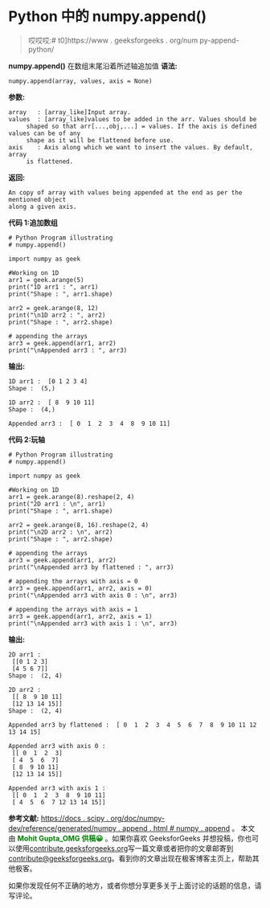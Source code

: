 # Python 中的 numpy.append()

> 哎哎哎:# t0]https://www . geeksforgeeks . org/num py-append-python/

**numpy.append()** 在数组末尾沿着所述轴追加值
**语法:**

```
numpy.append(array, values, axis = None)
```

**参数:**

```
array   : [array_like]Input array. 
values  : [array_like]values to be added in the arr. Values should be 
     shaped so that arr[...,obj,...] = values. If the axis is defined values can be of any
     shape as it will be flattened before use.
axis    : Axis along which we want to insert the values. By default, array
     is flattened.    

```

**返回:**

```
An copy of array with values being appended at the end as per the mentioned object
along a given axis. 

```

**代码 1:追加数组**

```
# Python Program illustrating
# numpy.append()

import numpy as geek

#Working on 1D
arr1 = geek.arange(5)
print("1D arr1 : ", arr1)
print("Shape : ", arr1.shape)

arr2 = geek.arange(8, 12)
print("\n1D arr2 : ", arr2)
print("Shape : ", arr2.shape)

# appending the arrays
arr3 = geek.append(arr1, arr2)
print("\nAppended arr3 : ", arr3)
```

**输出:**

```
1D arr1 :  [0 1 2 3 4]
Shape :  (5,)

1D arr2 :  [ 8  9 10 11]
Shape :  (4,)

Appended arr3 :  [ 0  1  2  3  4  8  9 10 11]

```

**代码 2:玩轴**

```
# Python Program illustrating
# numpy.append()

import numpy as geek

#Working on 1D
arr1 = geek.arange(8).reshape(2, 4)
print("2D arr1 : \n", arr1)
print("Shape : ", arr1.shape)

arr2 = geek.arange(8, 16).reshape(2, 4)
print("\n2D arr2 : \n", arr2)
print("Shape : ", arr2.shape)

# appending the arrays
arr3 = geek.append(arr1, arr2)
print("\nAppended arr3 by flattened : ", arr3)

# appending the arrays with axis = 0
arr3 = geek.append(arr1, arr2, axis = 0)
print("\nAppended arr3 with axis 0 : \n", arr3)

# appending the arrays with axis = 1
arr3 = geek.append(arr1, arr2, axis = 1)
print("\nAppended arr3 with axis 1 : \n", arr3)
```

**输出:**

```
2D arr1 : 
 [[0 1 2 3]
 [4 5 6 7]]
Shape :  (2, 4)

2D arr2 : 
 [[ 8  9 10 11]
 [12 13 14 15]]
Shape :  (2, 4)

Appended arr3 by flattened :  [ 0  1  2  3  4  5  6  7  8  9 10 11 12 13 14 15]

Appended arr3 with axis 0 : 
 [[ 0  1  2  3]
 [ 4  5  6  7]
 [ 8  9 10 11]
 [12 13 14 15]]

Appended arr3 with axis 1 : 
 [[ 0  1  2  3  8  9 10 11]
 [ 4  5  6  7 12 13 14 15]]

```

**参考文献:**
[https://docs . scipy . org/doc/numpy-dev/reference/generated/numpy . append . html # numpy . append](https://docs.scipy.org/doc/numpy-dev/reference/generated/numpy.append.html#numpy.append)
。
本文由 <font color="green">**Mohit Gupta_OMG 供稿😀**</font> 。如果你喜欢 GeeksforGeeks 并想投稿，你也可以使用[contribute.geeksforgeeks.org](http://www.contribute.geeksforgeeks.org)写一篇文章或者把你的文章邮寄到 contribute@geeksforgeeks.org。看到你的文章出现在极客博客主页上，帮助其他极客。

如果你发现任何不正确的地方，或者你想分享更多关于上面讨论的话题的信息，请写评论。